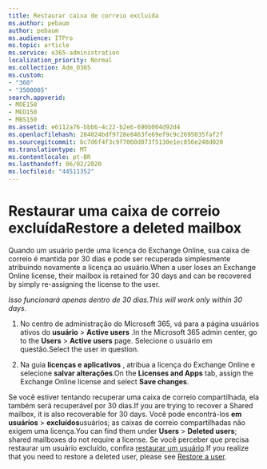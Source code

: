 ```yaml
---
title: Restaurar caixa de correio excluída
ms.author: pebaum
author: pebaum
ms.audience: ITPro
ms.topic: article
ms.service: o365-administration
localization_priority: Normal
ms.collection: Adm_O365
ms.custom:
- "360"
- "3500005"
search.appverid:
- MOE150
- MED150
- MBS150
ms.assetid: e6112a76-bbb6-4c22-b2e6-690b004d92d4
ms.openlocfilehash: 284024bdf9728e8463fe69ef9c9c2695035faf2f
ms.sourcegitcommit: bc7d6f4f3c9f7060d073f5130e1ec856e248d020
ms.translationtype: MT
ms.contentlocale: pt-BR
ms.lasthandoff: 06/02/2020
ms.locfileid: "44511352"
---
```

# <a name="restore-a-deleted-mailbox"></a><span data-ttu-id="4d276-102">Restaurar uma caixa de correio excluída</span><span class="sxs-lookup"><span data-stu-id="4d276-102">Restore a deleted mailbox</span></span>

<span data-ttu-id="4d276-103">Quando um usuário perde uma licença do Exchange Online, sua caixa de correio é mantida por 30 dias e pode ser recuperada simplesmente atribuindo novamente a licença ao usuário.</span><span class="sxs-lookup"><span data-stu-id="4d276-103">When a user loses an Exchange Online license, their mailbox is retained for 30 days and can be recovered by simply re-assigning the license to the user.</span></span>
  
 <span data-ttu-id="4d276-104">*Isso funcionará apenas dentro de 30 dias.*</span><span class="sxs-lookup"><span data-stu-id="4d276-104">*This will work only within 30 days.*</span></span>  
  
1. <span data-ttu-id="4d276-105">No centro de administração do Microsoft 365, vá para a página usuários ativos do **usuário** \> **Active users** .</span><span class="sxs-lookup"><span data-stu-id="4d276-105">In the Microsoft 365 admin center, go to the **Users** \> **Active users** page.</span></span> <span data-ttu-id="4d276-106">Selecione o usuário em questão.</span><span class="sxs-lookup"><span data-stu-id="4d276-106">Select the user in question.</span></span>

2. <span data-ttu-id="4d276-107">Na guia **licenças e aplicativos** , atribua a licença do Exchange Online e selecione **salvar alterações**.</span><span class="sxs-lookup"><span data-stu-id="4d276-107">On the **Licenses and Apps** tab, assign the Exchange Online license and select **Save changes**.</span></span>

<span data-ttu-id="4d276-108">Se você estiver tentando recuperar uma caixa de correio compartilhada, ela também será recuperável por 30 dias.</span><span class="sxs-lookup"><span data-stu-id="4d276-108">If you are trying to recover a Shared mailbox, it is also recoverable for 30 days.</span></span> <span data-ttu-id="4d276-109">Você pode encontrá-los **em usuários** \> **excluídos**usuários; as caixas de correio compartilhadas não exigem uma licença.</span><span class="sxs-lookup"><span data-stu-id="4d276-109">You can find them under **Users** \> **Deleted users**; shared mailboxes do not require a license.</span></span> <span data-ttu-id="4d276-110">Se você perceber que precisa restaurar um usuário excluído, confira [restaurar um usuário](https://docs.microsoft.com/microsoft-365/admin/add-users/restore-user).</span><span class="sxs-lookup"><span data-stu-id="4d276-110">If you realize that you need to restore a deleted user, please see [Restore a user](https://docs.microsoft.com/microsoft-365/admin/add-users/restore-user).</span></span>
  